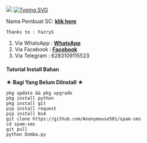 ![](https://komarev.com/ghpvc/?username=spam-sms3&color=yellow)
[![Typing SVG](https://readme-typing-svg.herokuapp.com?duration=3000&lines=Welcome+to+Spam-Sms)](https://git.io/typing-svg)
>
Nama Pembuat SC: [**klik here**](https://github.com/Anonymouse501)
> 
```
Thanks to : FazryS
```
>
1. Via WhatsApp : [**WhatsApp**](https://wa.me/6283108115523)
2. Via Facebook : [**Facebook**](https://fb.me/Fazry)
3. Via Telegram : 6283109115523
>

#### Tutorial Install Bahan
**★ Bagi Yang Belum DiInstall ★**
>
```
pkg update && pkg upgrade
pkg install python
pkg install git
pip install request
pip install bs4
git clone https://github.com/Anonymouse501/spam-sms
cd spam-sms
git pull
python Domba.py
```
